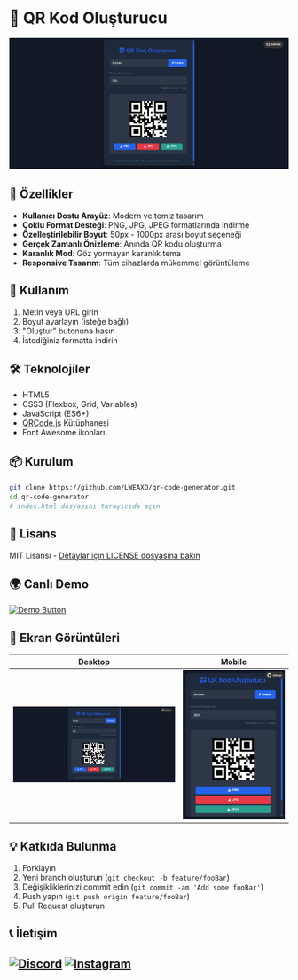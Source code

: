 # 💎 QR Kod Oluşturucu

![QR Kod Oluşturucu Arayüzü](./img/image.png)

## 📌 Özellikler

- **Kullanıcı Dostu Arayüz**: Modern ve temiz tasarım
- **Çoklu Format Desteği**: PNG, JPG, JPEG formatlarında indirme
- **Özelleştirilebilir Boyut**: 50px - 1000px arası boyut seçeneği
- **Gerçek Zamanlı Önizleme**: Anında QR kodu oluşturma
- **Karanlık Mod**: Göz yormayan karanlık tema
- **Responsive Tasarım**: Tüm cihazlarda mükemmel görüntüleme

## 🚀 Kullanım

1. Metin veya URL girin
2. Boyut ayarlayın (isteğe bağlı)
3. "Oluştur" butonuna basın
4. İstediğiniz formatta indirin

## 🛠️ Teknolojiler

- HTML5
- CSS3 (Flexbox, Grid, Variables)
- JavaScript (ES6+)
- [QRCode.js](https://davidshimjs.github.io/qrcodejs/) Kütüphanesi
- Font Awesome ikonları

## 📦 Kurulum

```bash
git clone https://github.com/LWEAXO/qr-code-generator.git
cd qr-code-generator
# index.html dosyasını tarayıcıda açın
```

## 📜 Lisans
MIT Lisansı - [Detaylar için LICENSE dosyasına bakın](LICENSE)

## 🌍 Canlı Demo
[![Demo Button](https://img.shields.io/badge/Canlı_Demo-Test_Edin-2a9d8f?style=for-the-badge)](https://qr-code-generatorrr-lweaxo.vercel.app/)

## 📸 Ekran Görüntüleri

| Desktop | Mobile |
|---------|--------|
| ![Desktop](./img/image.png) | ![Mobile](./img/image2.png) |

## 💡 Katkıda Bulunma

1. Forklayın
2. Yeni branch oluşturun (`git checkout -b feature/fooBar`)
3. Değişikliklerinizi commit edin (`git commit -am 'Add some fooBar'`)
4. Push yapın (`git push origin feature/fooBar`)
5. Pull Request oluşturun

## 📞 İletişim

[![Discord](https://img.shields.io/badge/Discord-LWEAXO-5865F2?style=for-the-badge&logo=discord)](https://discord.com/users/1015356240492245054)
[![Instagram](https://img.shields.io/badge/Instagram-@lweaxo-E4405F?style=for-the-badge&logo=instagram&logoColor=white)](https://instagram.com/lweaxo)
---
